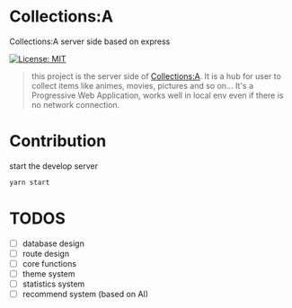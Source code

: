 # Collections:A
Collections:A server side based on express

[![License: MIT](https://img.shields.io/badge/License-MIT-yellow.svg)](https://opensource.org/licenses/MIT)

> this project is the server side of [Collections:A](https://github.com/everbrez/Collections-A). It is a hub for user to collect items like animes, movies, pictures and so on...
> It's a Progressive Web Application, works well in local env even if there is no network connection.

# Contribution

start the develop server

```bash
yarn start
```

# TODOS

- [ ] database design
- [ ] route design
- [ ] core functions
- [ ] theme system
- [ ] statistics system
- [ ] recommend system (based on AI)
